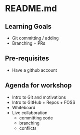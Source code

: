 # README.md

## Learning Goals
- Git committing / adding
- Branching + PRs

## Pre-requisites
- Have a github account

## Agenda for workshop

* Intro to Git and motivations
* Intro to GitHub + Repos + FOSS
* Whiteboard 
* Live collaboration
	* committing code
	* branching
	* conflicts
